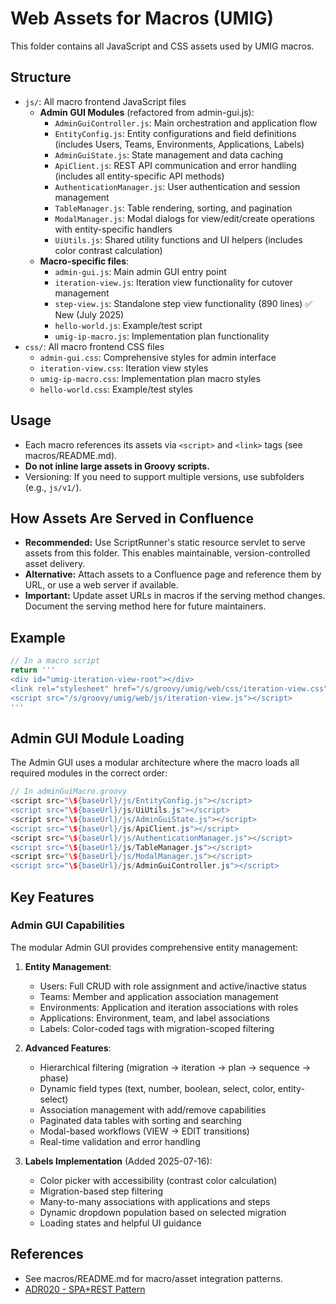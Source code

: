 # Web Assets for Macros (UMIG)

This folder contains all JavaScript and CSS assets used by UMIG macros.

## Structure

- `js/`: All macro frontend JavaScript files
  - **Admin GUI Modules** (refactored from admin-gui.js):
    - `AdminGuiController.js`: Main orchestration and application flow
    - `EntityConfig.js`: Entity configurations and field definitions (includes Users, Teams, Environments, Applications, Labels)
    - `AdminGuiState.js`: State management and data caching
    - `ApiClient.js`: REST API communication and error handling (includes all entity-specific API methods)
    - `AuthenticationManager.js`: User authentication and session management
    - `TableManager.js`: Table rendering, sorting, and pagination
    - `ModalManager.js`: Modal dialogs for view/edit/create operations with entity-specific handlers
    - `UiUtils.js`: Shared utility functions and UI helpers (includes color contrast calculation)
  - **Macro-specific files**:
    - `admin-gui.js`: Main admin GUI entry point
    - `iteration-view.js`: Iteration view functionality for cutover management
    - `step-view.js`: Standalone step view functionality (890 lines) ✅ New (July 2025)
    - `hello-world.js`: Example/test script
    - `umig-ip-macro.js`: Implementation plan functionality
- `css/`: All macro frontend CSS files
  - `admin-gui.css`: Comprehensive styles for admin interface
  - `iteration-view.css`: Iteration view styles
  - `umig-ip-macro.css`: Implementation plan macro styles
  - `hello-world.css`: Example/test styles

## Usage

- Each macro references its assets via `<script>` and `<link>` tags (see macros/README.md).
- **Do not inline large assets in Groovy scripts.**
- Versioning: If you need to support multiple versions, use subfolders (e.g., `js/v1/`).

## How Assets Are Served in Confluence

- **Recommended:** Use ScriptRunner's static resource servlet to serve assets from this folder. This enables maintainable, version-controlled asset delivery.
- **Alternative:** Attach assets to a Confluence page and reference them by URL, or use a web server if available.
- **Important:** Update asset URLs in macros if the serving method changes. Document the serving method here for future maintainers.

## Example

```groovy
// In a macro script
return '''
<div id="umig-iteration-view-root"></div>
<link rel="stylesheet" href="/s/groovy/umig/web/css/iteration-view.css">
<script src="/s/groovy/umig/web/js/iteration-view.js"></script>
'''
```

## Admin GUI Module Loading

The Admin GUI uses a modular architecture where the macro loads all required modules in the correct order:

```groovy
// In adminGuiMacro.groovy
<script src="\${baseUrl}/js/EntityConfig.js"></script>
<script src="\${baseUrl}/js/UiUtils.js"></script>
<script src="\${baseUrl}/js/AdminGuiState.js"></script>
<script src="\${baseUrl}/js/ApiClient.js"></script>
<script src="\${baseUrl}/js/AuthenticationManager.js"></script>
<script src="\${baseUrl}/js/TableManager.js"></script>
<script src="\${baseUrl}/js/ModalManager.js"></script>
<script src="\${baseUrl}/js/AdminGuiController.js"></script>
```

## Key Features

### Admin GUI Capabilities

The modular Admin GUI provides comprehensive entity management:

1. **Entity Management**:
   - Users: Full CRUD with role assignment and active/inactive status
   - Teams: Member and application association management
   - Environments: Application and iteration associations with roles
   - Applications: Environment, team, and label associations
   - Labels: Color-coded tags with migration-scoped filtering

2. **Advanced Features**:
   - Hierarchical filtering (migration → iteration → plan → sequence → phase)
   - Dynamic field types (text, number, boolean, select, color, entity-select)
   - Association management with add/remove capabilities
   - Paginated data tables with sorting and searching
   - Modal-based workflows (VIEW → EDIT transitions)
   - Real-time validation and error handling

3. **Labels Implementation** (Added 2025-07-16):
   - Color picker with accessibility (contrast color calculation)
   - Migration-based step filtering
   - Many-to-many associations with applications and steps
   - Dynamic dropdown population based on selected migration
   - Loading states and helpful UI guidance

## References

- See macros/README.md for macro/asset integration patterns.
- [ADR020 - SPA+REST Pattern](../../docs/adr/ARD020-spa-rest-admin-entity-management.md)
